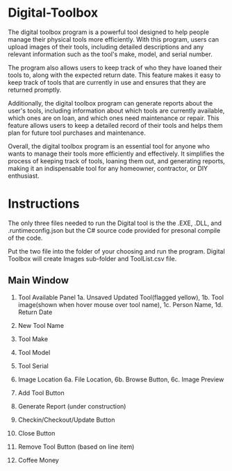 # Digital-Toolbox

The digital toolbox program is a powerful tool designed to help people manage their physical tools more efficiently. With this program, users can upload images of their tools, including detailed descriptions and any relevant information such as the tool's make, model, and serial number.

The program also allows users to keep track of who they have loaned their tools to, along with the expected return date. This feature makes it easy to keep track of tools that are currently in use and ensures that they are returned promptly.

Additionally, the digital toolbox program can generate reports about the user's tools, including information about which tools are currently available, which ones are on loan, and which ones need maintenance or repair. This feature allows users to keep a detailed record of their tools and helps them plan for future tool purchases and maintenance.

Overall, the digital toolbox program is an essential tool for anyone who wants to manage their tools more efficiently and effectively. It simplifies the process of keeping track of tools, loaning them out, and generating reports, making it an indispensable tool for any homeowner, contractor, or DIY enthusiast.

# Instructions 
The only three files needed to run the Digital tool is the the .EXE, .DLL, and .runtimeconfig.json but the C# source code provided for presonal compile of the code.

Put the two file into the folder of your choosing and run the program. Digital Toolbox will create Images sub-folder and ToolList.csv file.

## Main Window
1. Tool Available Panel
      1a. Unsaved Updated Tool(flagged yellow), 1b. Tool image(shown when hover mouse over tool name), 1c. Person Name, 1d. Return Date

2. New Tool Name
3. Tool Make
4. Tool Model
5. Tool Serial

6. Image Location
      6a. File Location, 6b. Browse Button, 6c. Image Preview

7. Add Tool Button
8. Generate Report (under construction)
9. Checkin/Checkout/Update Button
10. Close Button
11. Remove Tool Button (based on line item)
12. Coffee Money
 
